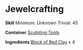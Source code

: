 <!-- TITLE: Sheet Of Red Clay -->
<!-- SUBTITLE:  -->
# Jewelcrafting
**Skill**
Minimum: Unknown
Trivial: 45

**Container**
[Sculpting Tools](sculpting-tools)

**Ingredients**
[Block of Red Clay](block-of-red-clay) x 4